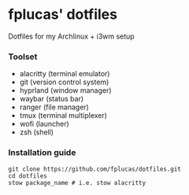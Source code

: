 # fplucas' dotfiles

Dotfiles for my Archlinux + i3wm setup

### Toolset

- alacritty (terminal emulator)
- git (version control system)
- hyprland (window manager)
- waybar (status bar)
- ranger (file manager)
- tmux (terminal multiplexer)
- wofi (launcher)
- zsh (shell)

### Installation guide

```
git clone https://github.com/fplucas/dotfiles.git
cd dotfiles
stow package_name # i.e. stow alacritty
```
